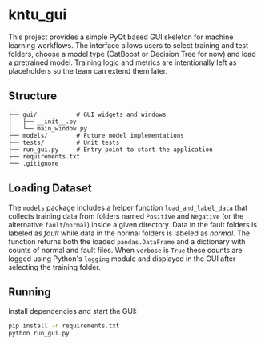 # kntu_gui

This project provides a simple PyQt based GUI skeleton for machine learning workflows.
The interface allows users to select training and test folders, choose a model type
(CatBoost or Decision Tree for now) and load a pretrained model. Training logic and
metrics are intentionally left as placeholders so the team can extend them later.

## Structure

```
├── gui/           # GUI widgets and windows
│   ├── __init__.py
│   └── main_window.py
├── models/        # Future model implementations
├── tests/         # Unit tests
├── run_gui.py     # Entry point to start the application
├── requirements.txt
└── .gitignore
```

## Loading Dataset

The `models` package includes a helper function `load_and_label_data` that
collects training data from folders named `Positive` and `Negative` (or the
alternative `fault`/`normal`) inside a given directory. Data in the fault
folders is labeled as *fault* while data in the normal folders is labeled as
*normal*. The function returns both the loaded ``pandas.DataFrame`` and a
dictionary with counts of normal and fault files.
When ``verbose`` is ``True`` these counts are logged using Python's
``logging`` module and displayed in the GUI after selecting the training folder.

## Running

Install dependencies and start the GUI:

```bash
pip install -r requirements.txt
python run_gui.py
```
